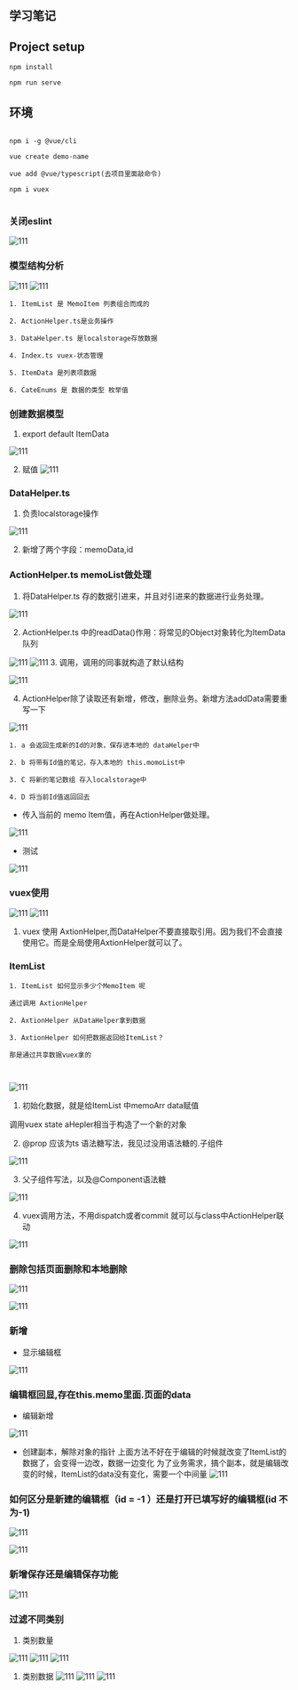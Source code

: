 ## 学习笔记

## Project setup
```
npm install

npm run serve
```

## 环境

```

npm i -g @vue/cli

vue create demo-name

vue add @vue/typescript(去项目里面敲命令)

npm i vuex


```
<!-- ![111](./src/assets/logo.png) -->

### 关闭eslint

![111](./src/assets/1.png)

### 模型结构分析
![111](./src/assets/2.png)
![111](./src/assets/3.png)

```
1. ItemList 是 MemoItem 列表组合而成的

2. ActionHelper.ts是业务操作

3. DataHelper.ts 是localstorage存放数据

4. Index.ts vuex-状态管理

5. ItemData 是列表项数据

6. CateEnums 是 数据的类型 枚举值
```

### 创建数据模型

1. export default ItemData

![111](./src/assets/4.png)

2. 赋值
![111](./src/assets/5.png)

### DataHelper.ts

1. 负责localstorage操作

![111](./src/assets/6.png)

2. 新增了两个字段：memoData,id

### ActionHelper.ts memoList做处理

1. 将DataHelper.ts 存的数据引进来，并且对引进来的数据进行业务处理。

![111](./src/assets/7.png)

2. ActionHelper.ts 中的readData()作用：将常见的Object对象转化为ItemData队列

![111](./src/assets/8.png)
![111](./src/assets/9.png)
3. 调用，调用的同事就构造了默认结构

![111](./src/assets/10.png)

4. ActionHelper除了读取还有新增，修改，删除业务。新增方法addData需要重写一下

![111](./src/assets/11.png)

```
1. a 会返回生成新的Id的对象，保存进本地的 dataHelper中

2. b 将带有Id值的笔记，存入本地的 this.momoList中

3. C 将新的笔记数组 存入localstorage中

4. D 将当前Id值返回回去
```

- 传入当前的 memo Item值，再在ActionHelper做处理。

![111](./src/assets/12.png)

- 测试

![111](./src/assets/13.png)

### vuex使用


![111](./src/assets/14.png)
![111](./src/assets/15.png)

1. vuex 使用 AxtionHelper,而DataHelper不要直接取引用。因为我们不会直接使用它。而是全局使用AxtionHelper就可以了。

### ItemList

```
1. ItemList 如何显示多少个MemoItem 呢

通过调用 AxtionHelper

2. AxtionHelper 从DataHelper拿到数据

3. AxtionHelper 如何把数据返回给ItemList？

那是通过共享数据vuex拿的



```

![111](./src/assets/16.png)

1. 初始化数据，就是给ItemList 中memoArr data赋值
 
 调用vuex  state aHepler相当于构造了一个新的对象

2. @prop 应该为ts 语法糖写法，我见过没用语法糖的.子组件

![111](./src/assets/17.png)

3. 父子组件写法，以及@Component语法糖

![111](./src/assets/18.png)

4. vuex调用方法，不用dispatch或者commit 就可以与class中ActionHelper联动

![111](./src/assets/19.png)
### 删除包括页面删除和本地删除


![111](./src/assets/20.png)


![111](./src/assets/21.png)


### 新增

- 显示编辑框

![111](./src/assets/22.png)


### 编辑框回显,存在this.memo里面.页面的data

- 编辑新增

![111](./src/assets/23.png)

- 创建副本，解除对象的指针 上面方法不好在于编辑的时候就改变了ItemList的数据了，会变得一边改，数据一边变化
为了业务需求，搞个副本，就是编辑改变的时候，ItemList的data没有变化，需要一个中间量
![111](./src/assets/24.png)
### 如何区分是新建的编辑框（id = -1 ）还是打开已填写好的编辑框(id 不为-1)


![111](./src/assets/25.png)


![111](./src/assets/26.png)


### 新增保存还是编辑保存功能

![111](./src/assets/27.png)



### 过滤不同类别


1. 类别数量

![111](./src/assets/28.png)
![111](./src/assets/29.png)
![111](./src/assets/30.png)


1. 类别数据
![111](./src/assets/31.png)
![111](./src/assets/32.png)
![111](./src/assets/33.png)